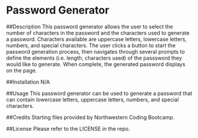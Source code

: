 # Password Generator

##Description
This password generator allows the user to select the number of characters in the password and the characters used to generate a password. Characters available are uppercase letters, lowercase letters, numbers, and special characters. The user clicks a button to start the password generation process, then navigates through several prompts to define the elements (i.e. length, characters used) of the passsword they would like to generate. When complete, the generated password displays on the page. 

##Installation
N/A

##Usage
This password generator can be used to generate a password that can contain lowercase letters, uppercase letters, numbers, and special characters. 

##Credits
Starting files provided by Northwestern Coding Bootcamp. 

##License
Please refer to the LICENSE in the repo.